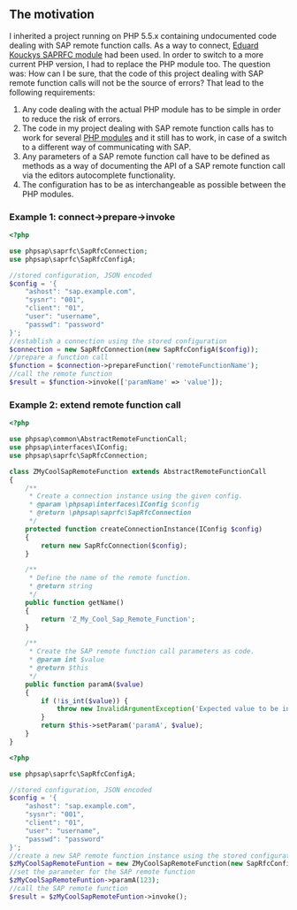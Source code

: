 ## The motivation

I inherited a project running on PHP 5.5.x containing undocumented code dealing
 with SAP remote function calls. As a way to connect, [Eduard Kouckys SAPRFC
 module][koucky] had been used. In order to switch to a more current PHP
 version, I had to replace the PHP module too. The question was: How can I be
 sure, that the code of this project dealing with SAP remote function calls
 will not be the source of errors? That lead to the following requirements:

1. Any code dealing with the actual PHP module has to be simple in order to
   reduce the risk of errors.
2. The code in my project dealing with SAP remote function calls has to work
   for several [PHP modules](php-modules) and it still has to work, in case
   of a switch to a different way of communicating with SAP.
3. Any parameters of a SAP remote function call have to be defined as methods
   as a way of documenting the API of a SAP remote function call via the
   editors autocomplete functionality.
4. The configuration has to be as interchangeable as possible between the PHP
   modules.

### Example 1: connect->prepare->invoke

```php
<?php

use phpsap\saprfc\SapRfcConnection;
use phpsap\saprfc\SapRfcConfigA;

//stored configuration, JSON encoded
$config = '{
    "ashost": "sap.example.com",
    "sysnr": "001",
    "client": "01",
    "user": "username",
    "passwd": "password"
}';
//establish a connection using the stored configuration
$connection = new SapRfcConnection(new SapRfcConfigA($config));
//prepare a function call
$function = $connection->prepareFunction('remoteFunctionName');
//call the remote function
$result = $function->invoke(['paramName' => 'value']);
```

### Example 2: extend remote function call

```php
<?php

use phpsap\common\AbstractRemoteFunctionCall;
use phpsap\interfaces\IConfig;
use phpsap\saprfc\SapRfcConnection;

class ZMyCoolSapRemoteFunction extends AbstractRemoteFunctionCall
{
    /**
     * Create a connection instance using the given config.
     * @param \phpsap\interfaces\IConfig $config
     * @return \phpsap\saprfc\SapRfcConnection
     */
    protected function createConnectionInstance(IConfig $config)
    {
        return new SapRfcConnection($config);
    }

    /**
     * Define the name of the remote function.
     * @return string
     */
    public function getName()
    {
        return 'Z_My_Cool_Sap_Remote_Function';
    }

    /**
     * Create the SAP remote function call parameters as code.
     * @param int $value
     * @return $this
     */
    public function paramA($value)
    {
        if (!is_int($value)) {
            throw new InvalidArgumentException('Expected value to be int.');
        }
        return $this->setParam('paramA', $value);
    }
}
```
```php
<?php

use phpsap\saprfc\SapRfcConfigA;

//stored configuration, JSON encoded
$config = '{
    "ashost": "sap.example.com",
    "sysnr": "001",
    "client": "01",
    "user": "username",
    "passwd": "password"
}';
//create a new SAP remote function instance using the stored configuration
$zMyCoolSapRemoteFuntion = new ZMyCoolSapRemoteFunction(new SapRfcConfigA($config));
//set the parameter for the SAP remote function
$zMyCoolSapRemoteFuntion->paramA(123);
//call the SAP remote function
$result = $zMyCoolSapRemoteFuntion->invoke();
```

[koucky]: http://saprfc.sourceforge.net/ "SAPRFC extension module for PHP"
